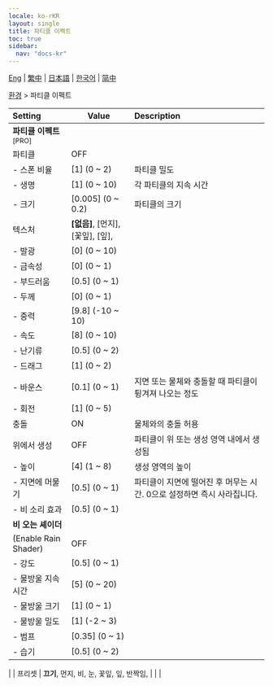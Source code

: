 ```yaml
---
locale: ko-rKR
layout: single
title: 파티클 이펙트
toc: true
sidebar:
  nav: "docs-kr"
---
```

[Eng](/dancexr/menu/2025.4/scene/particles) | [繁中](/tw/dancexr/menu/2025.4/scene/particles) | [日本語](/jp/dancexr/menu/2025.4/scene/particles) | [한국어](/kr/dancexr/menu/2025.4/scene/particles) | [简中](/zh/dancexr/menu/2025.4/scene/particles)

[환경](../menu#환경) > 파티클 이펙트



| Setting | Value | Description |
| :--- | --- | :--- |
|**파티클 이펙트**<sup>[PRO]</sup> | | 
| 파티클 | OFF | 
|- 스폰 비율 | [1] (0 ~ 2) | 파티클 밀도
|- 생명 | [1] (0 ~ 10) | 각 파티클의 지속 시간
|- 크기 | [0.005] (0 ~ 0.2) | 파티클의 크기
| 텍스처 | **[없음]**, [먼지], [꽃잎], [잎],  |  |
|- 발광 | [0] (0 ~ 10) | 
|- 금속성 | [0] (0 ~ 1) | 
|- 부드러움 | [0.5] (0 ~ 1) | 
|- 두께 | [0] (0 ~ 1) | 
|- 중력 | [9.8] (-10 ~ 10) | 
|- 속도 | [8] (0 ~ 10) | 
|- 난기류 | [0.5] (0 ~ 2) | 
|- 드래그 | [1] (0 ~ 2) | 
|- 바운스 | [0.1] (0 ~ 1) | 지면 또는 물체와 충돌할 때 파티클이 튕겨져 나오는 정도
|- 회전 | [1] (0 ~ 5) | 
| 충돌 | ON | 물체와의 충돌 허용
| 위에서 생성 | OFF | 파티클이 위 또는 생성 영역 내에서 생성됨
|- 높이 | [4] (1 ~ 8) | 생성 영역의 높이
|- 지면에 머물기 | [0.5] (0 ~ 1) | 파티클이 지면에 떨어진 후 머무는 시간. 0으로 설정하면 즉시 사라집니다.
|- 비 소리 효과 | [0.5] (0 ~ 1) | 
|**비 오는 셰이더** | | 
| (Enable Rain Shader) | OFF | 
|- 강도 | [0.5] (0 ~ 1) | 
|- 물방울 지속 시간 | [5] (0 ~ 20) | 
|- 물방울 크기 | [1] (0 ~ 1) | 
|- 물방울 밀도 | [1] (-2 ~ 3) | 
|- 범프 | [0.35] (0 ~ 1) | 
|- 습기 | [0.5] (0 ~ 2) | 
|
| 프리셋 | **끄기**, 먼지, 비, 눈, 꽃잎, 잎, 반짝임,  |  |
|
